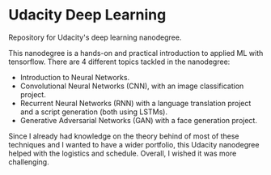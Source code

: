# Udacity Deep Learning
Repository for Udacity's deep learning nanodegree.

This nanodegree is a hands-on and practical introduction to applied ML with tensorflow. There are 4 different topics tackled in the nanodegree:

* Introduction to Neural Networks.
* Convolutional Neural Networks (CNN), with an image classification project.
* Recurrent Neural Networks (RNN) with a language translation project and a script generation (both using LSTMs).
* Generative Adversarial Networks (GAN) with a face generation project.

Since I already had knowledge on the theory behind of most of these techniques and I wanted to have a wider portfolio, this Udacity nanodegree helped with the logistics and schedule. Overall, I wished it was more challenging.
